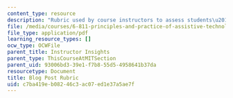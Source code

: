 ```yaml
---
content_type: resource
description: "Rubric used by course instructors to assess students\u2019 blog posts."
file: /media/courses/6-811-principles-and-practice-of-assistive-technology-fall-2014/c7ba419eb08246c3ac07ed1e37a5ae7f_BlogRubric.pdf
file_type: application/pdf
learning_resource_types: []
ocw_type: OCWFile
parent_title: Instructor Insights
parent_type: ThisCourseAtMITSection
parent_uid: 93006bd3-39e1-f7b8-55d5-4958641b37da
resourcetype: Document
title: Blog Post Rubric
uid: c7ba419e-b082-46c3-ac07-ed1e37a5ae7f
---
```

